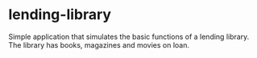 # lending-library
Simple application that simulates the basic functions of a lending library. 
The library has books, magazines and movies on loan.
